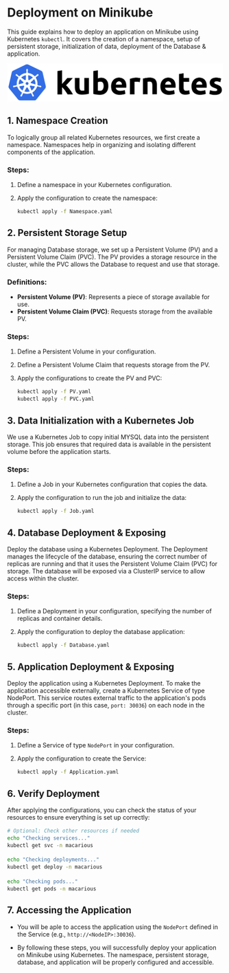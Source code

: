 # Deployment on Minikube
This guide explains how to deploy an application on Minikube using Kubernetes `kubectl`. It covers the creation of a namespace, setup of persistent storage, initialization of data, deployment of the Database & application.

  ![K8s](/Figures/Kubernetes_logo.png)


## 1. Namespace Creation

To logically group all related Kubernetes resources, we first create a namespace. Namespaces help in organizing and isolating different components of the application.

### Steps:
1. Define a namespace in your Kubernetes configuration.
2. Apply the configuration to create the namespace:

    ```bash
    kubectl apply -f Namespace.yaml
    ```

## 2. Persistent Storage Setup

For managing Database storage, we set up a Persistent Volume (PV) and a Persistent Volume Claim (PVC). The PV provides a storage resource in the cluster, while the PVC allows the Database to request and use that storage.

### Definitions:
- **Persistent Volume (PV)**: Represents a piece of storage available for use.
- **Persistent Volume Claim (PVC)**: Requests storage from the available PV.

### Steps:
1. Define a Persistent Volume in your configuration.
2. Define a Persistent Volume Claim that requests storage from the PV.
3. Apply the configurations to create the PV and PVC:

    ```bash
    kubectl apply -f PV.yaml
    kubectl apply -f PVC.yaml
    ```

## 3. Data Initialization with a Kubernetes Job

We use a Kubernetes Job to copy initial MYSQL data into the persistent storage. This job ensures that required data is available in the persistent volume before the application starts.

### Steps:
1. Define a Job in your Kubernetes configuration that copies the data.
2. Apply the configuration to run the job and initialize the data:

    ```bash
    kubectl apply -f Job.yaml
    ```

## 4. Database Deployment & Exposing

Deploy the database using a Kubernetes Deployment. The Deployment manages the lifecycle of the database, ensuring the correct number of replicas are running and that it uses the Persistent Volume Claim (PVC) for storage. The database will be exposed via a ClusterIP service to allow access within the cluster.

### Steps:
1. Define a Deployment in your configuration, specifying the number of replicas and container details.
2. Apply the configuration to deploy the database application:

    ```bash
    kubectl apply -f Database.yaml
    ```

## 5. Application Deployment & Exposing

Deploy the application using a Kubernetes Deployment. To make the application accessible externally, create a Kubernetes Service of type NodePort. This service routes external traffic to the application's pods through a specific port (in this case, `port: 30036`) on each node in the cluster.

### Steps:
1. Define a Service of type `NodePort` in your configuration.
2. Apply the configuration to create the Service:

    ```bash
    kubectl apply -f Application.yaml
    ```

## 6. Verify Deployment

After applying the configurations, you can check the status of your resources to ensure everything is set up correctly:

```bash
# Optional: Check other resources if needed
echo "Checking services..."
kubectl get svc -n macarious

echo "Checking deployments..."
kubectl get deploy -n macarious

echo "Checking pods..."
kubectl get pods -n macarious
```

## 7. Accessing the Application
- You will be aple to access the application using the `NodePort` defined in the Service (e.g., `http://<NodeIP>:30036`).

- By following these steps, you will successfully deploy your application on Minikube using Kubernetes. The namespace, persistent storage, database, and application will be properly configured and accessible.
